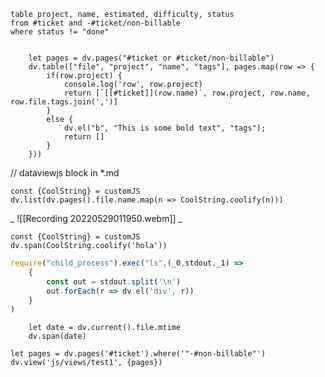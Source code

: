 ```dataview
table project, name, estimated, difficulty, status
from #ticket and -#ticket/non-billable
where status != "done"
```
``` dataviewjs
	
	let pages = dv.pages("#ticket or #ticket/non-billable")
	dv.table(["file", "project", "name", "tags"], pages.map(row => {
		if(row.project) {
			console.log('row', row.project)
			return [`[[#ticket]](row.name)`, row.project, row.name, row.file.tags.join(',')]
		}
		else {
			dv.el("b", "This is some bold text", "tags");
			return []
		}
	}))
```

// dataviewjs block in *.md
```dataviewjs
const {CoolString} = customJS
dv.list(dv.pages().file.name.map(n => CoolString.coolify(n)))
```
_
![[Recording 20220529011950.webm]]
_
```dataviewjs
const {CoolString} = customJS
dv.span(CoolString.coolify('hola'))
```
```js dataviewjs
require("child_process").exec("ls",(_0,stdout,_1) => 
	{
		const out = stdout.split('\n')
		out.forEach(r => dv.el('div', r))
	}
)
```
```dataviewjs
	let date = dv.current().file.mtime
	dv.span(date)
```
```dataviewjs
let pages = dv.pages('#ticket').where('"-#non-billable"')
dv.view('js/views/test1', {pages})
```
